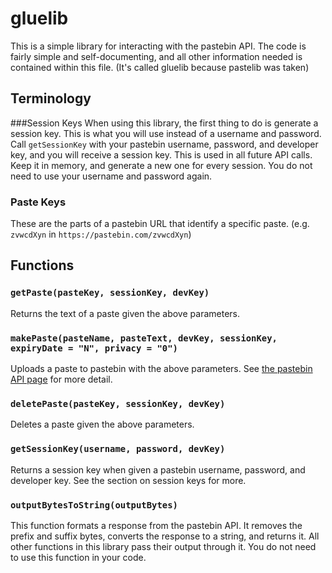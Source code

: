 # gluelib
This is a simple library for interacting with the pastebin API. The code is fairly simple and self-documenting, and all other information needed is contained within this file.
(It's called gluelib because pastelib was taken)

## Terminology
###Session Keys
When using this library, the first thing to do is generate a session key. This is what you will use instead of a username and password. Call `getSessionKey` with your pastebin username, password, and developer key, and you will receive a session key. This is used in all future API calls. Keep it in memory, and generate a new one for every session. You do not need to use your username and password again.

### Paste Keys
These are the parts of a pastebin URL that identify a specific paste. (e.g. `zvwcdXyn` in `https://pastebin.com/zvwcdXyn`)

## Functions

### `getPaste(pasteKey, sessionKey, devKey)`
Returns the text of a paste given the above parameters.

### `makePaste(pasteName, pasteText, devKey, sessionKey, expiryDate = "N", privacy = "0")`
Uploads a paste to pastebin with the above parameters. See [the pastebin API page](https://pastebin.com/doc_api "the pastebin API page") for more detail.

### `deletePaste(pasteKey, sessionKey, devKey)`
Deletes a paste given the above parameters.

### `getSessionKey(username, password, devKey)`
Returns a session key when given a pastebin username, password, and developer key. See the section on session keys for more.

### `outputBytesToString(outputBytes)`
This function formats a response from the pastebin API. It removes the prefix and suffix bytes, converts the response to a string, and returns it. All other functions in this library pass their output through it. You do not need to use this function in your code.

